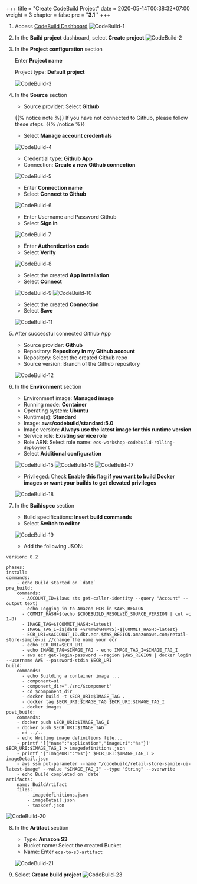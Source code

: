 +++
title = "Create CodeBuild Project"
date = 2020-05-14T00:38:32+07:00
weight = 3
chapter = false
pre = "<b>3.1 </b>"
+++

1. Access [CodeBuild Dashboard](https://ap-northeast-2.console.aws.amazon.com/codesuite/codebuild/)
   ![CodeBuild-1](/images/3/3.1-1.png?width=90pc)
2. In the **Build project** dashboard, select **Create project**
   ![CodeBuild-2](/images/3/3.1-2.png?width=90pc)
3. In the **Project configuration** section

   Enter **Project name**

   Project type: **Default project**

   ![CodeBuild-3](/images/3/3.1-3.png?width=90pc)

4. In the **Source** section

   - Source provider: Select **Github**

   {{% notice note %}}
   If you have not connected to Github, please follow these steps.
   {{% /notice %}}

   - Select **Manage account credentials**

   ![CodeBuild-4](/images/3/3.1-4.png?width=90pc)

   - Credential type: **Github App**
   - Connection: **Create a new Github connection**

   ![CodeBuild-5](/images/3/3.1-5.png?width=90pc)

   - Enter **Connection name**
   - Select **Connect to Github**

   ![CodeBuild-6](/images/3/3.1-6.png?width=90pc)

   - Enter Username and Password Github
   - Select **Sign in**

   ![CodeBuild-7](/images/3/3.1-7.png?width=90pc)

   - Enter **Authentication code**
   - Select **Verify**

   ![CodeBuild-8](/images/3/3.1-8.png?width=90pc)

   - Select the created **App installation**
   - Select **Connect**

   ![CodeBuild-9](/images/3/3.1-9.png?width=90pc)
   ![CodeBuild-10](/images/3/3.1-10.png?width=90pc)

   - Select the created **Connection**
   - Select **Save**

   ![CodeBuild-11](/images/3/3.1-11.png?width=90pc)

5. After successful connected Github App

   - Source provider: **Github**
   - Repository: **Repository in my Github account**
   - Repository: Select the created Github repo
   - Source version: Branch of the Github repository

   ![CodeBuild-12](/images/3/3.1-12.png?width=90pc)

6. In the **Environment** section

   - Environment image: **Managed image**
   - Running mode: **Container**
   - Operating system: **Ubuntu**
   - Runtime(s): **Standard**
   - Image: **aws/codebuild/standard:5.0**
   - Image version: **Always use the latest image for this runtime version**
   - Service role: **Existing service role**
   - Role ARN: Select role name: `ecs-workshop-codebuild-rolling-deployment`
   - Select **Additional configuration**

   ![CodeBuild-15](/images/3/3.1-15.png?width=90pc)
   ![CodeBuild-16](/images/3/3.1-16.png?width=90pc)
   ![CodeBuild-17](/images/3/3.1-17.png?width=90pc)

   - Privileged: Check **Enable this flag if you want to build Docker images or want your builds to get elevated privileges**

   ![CodeBuild-18](/images/3/3.1-18.png?width=90pc)

7. In the **Buildspec** section

   - Build specifications: **Insert build commands**
   - Select **Switch to editor**

   ![CodeBuild-19](/images/3/3.1-19.png?width=90pc)

   - Add the following JSON:

```
version: 0.2

phases:
install:
commands:
    - echo Build started on `date`
pre_build:
    commands:
      - ACCOUNT_ID=$(aws sts get-caller-identity --query "Account" --output text)
      - echo Logging in to Amazon ECR in $AWS_REGION
      - COMMIT_HASH=$(echo $CODEBUILD_RESOLVED_SOURCE_VERSION | cut -c 1-8)
      - IMAGE_TAG=${COMMIT_HASH:=latest}
      - IMAGE_TAG_I=i$(date +%Y%m%d%H%M%S)-${COMMIT_HASH:=latest}
      - ECR_URI=$ACCOUNT_ID.dkr.ecr.$AWS_REGION.amazonaws.com/retail-store-sample-ui //change the name your ecr
      - echo ECR_URI=$ECR_URI
      - echo IMAGE_TAG=$IMAGE_TAG - echo IMAGE_TAG_I=$IMAGE_TAG_I
      - aws ecr get-login-password --region $AWS_REGION | docker login --username AWS --password-stdin $ECR_URI
build:
    commands:
      - echo Building a container image ...
      - component=ui
      - component_dir="./src/$component"
      - cd $component_dir
      - docker build -t $ECR_URI:$IMAGE_TAG .
      - docker tag $ECR_URI:$IMAGE_TAG $ECR_URI:$IMAGE_TAG_I
      - docker images
post_build:
    commands:
    - docker push $ECR_URI:$IMAGE_TAG_I
    - docker push $ECR_URI:$IMAGE_TAG
    - cd ../..
    - echo Writing image definitions file...
    - printf '[{"name":"application","imageUri":"%s"}]' $ECR_URI:$IMAGE_TAG_I > imagedefinitions.json
    - printf '{"ImageURI":"%s"}' $ECR_URI:$IMAGE_TAG_I > imageDetail.json
    - aws ssm put-parameter --name "/codebuild/retail-store-sample-ui-latest-image" --value "$IMAGE_TAG_I" --type "String" --overwrite
    - echo Build completed on `date`
artifacts:
    name: BuildArtifact
    files:
        - imagedefinitions.json
        - imageDetail.json
        - taskdef.json
```

![CodeBuild-20](/images/3/3.1-20.png?width=90pc)

8. In the **Artifact** section

   - Type: **Amazon S3**
   - Bucket name: Select the created Bucket
   - Name: Enter `ecs-to-s3-artifact`

   ![CodeBuild-21](/images/3/3.1-21.png?width=90pc)

9. Select **Create build project**
   ![CodeBuild-23](/images/3/3.1-23.png?width=90pc)
